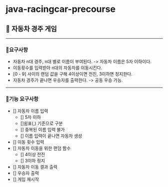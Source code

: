# java-racingcar-precourse

## 🚗 자동차 경주 게임
---
### 📍요구사항
- 자동차 n대 경주, n대 별로 이름이 부여된다. -> 자동차 이름은 5자 이하이다.
- 이동횟수를 입력받아 n대의 자동차를 이동시킨다.
- [0 - 9] 사이의 랜덤 값을 구해 4이상이면 전진, 3이하면 정지한다.
- 자동차 경주가 끝나면 우승자를 출력한다. -> 공동 우승 가능.
---
### 📍기능 요구사항
- [] 자동차 이름 입력
    - [] 5자 이하
    - []쉼표(,) 기준으로 구분
    - [] 중복된 이름 입력 불가
    - [] 이름 입력이 끝나면 자동차 생성
- [] 이동 횟수 입력
- [] 자동차 이동을 위한 랜덤 함수
    - [] 4이상 전진
    - [] 3이하 정지
- [] 자동차 이동 결과 출력
- [] 우승자 출력
- [] 게임 재시작
